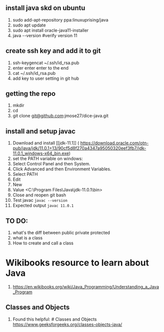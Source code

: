## install java skd on ubuntu
1. sudo add-apt-repository ppa:linuxuprising/java
2. sudo apt update
3. sudo apt install oracle-java11-installer
4. java --version #verify version 11

## create ssh key and add it to git

1. ssh-keygencat ~/.ssh/id_rsa.pub
2. enter enter enter to the end
3. cat ~/.ssh/id_rsa.pub
4. add key to user setting in git hub



## getting the repo
1. mkdir <name of develop folder>
2.  cd <name of develop folder>
3. git clone git@github.com:jmose27/dice-java.git


## install and setup javac
1. Download and install [[jdk-11.1]] ( https://download.oracle.com/otn-pub/java/jdk/11.0.1+13/90cf5d8f270a4347a95050320eef3fb7/jdk-11.0.1_windows-x64_bin.exe)
2. set the PATH variable on windows:
3. Select Control Panel and then System.
4. Click Advanced and then Environment Variables.
5. Select PATH
6. Edit
7. New
8. Value <C:\Program Files\Java\jdk-11.0.1\bin>
9. Close and reopen git bash
10. Test javac `javac --version`
11. Expected output `javac 11.0.1`



## TO DO:
1. what's the diff between public private protected
2. what is a class
3. How to create and call a class


# Wikibooks resource to learn about Java
1. https://en.wikibooks.org/wiki/Java_Programming/Understanding_a_Java_Program


## Classes and Objects
1. Found this helpful: # Classes and Objects https://www.geeksforgeeks.org/classes-objects-java/

